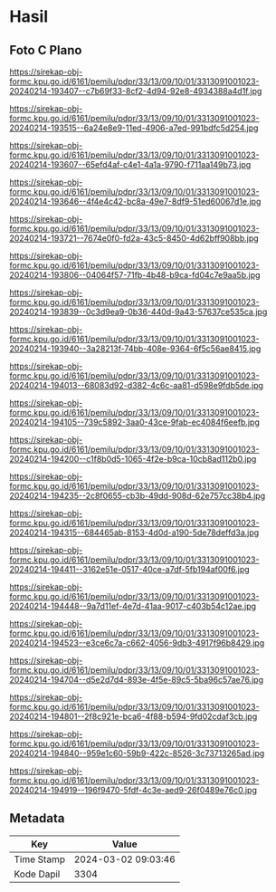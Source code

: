 # Hasil

## Foto C Plano

https://sirekap-obj-formc.kpu.go.id/6161/pemilu/pdpr/33/13/09/10/01/3313091001023-20240214-193407--c7b69f33-8cf2-4d94-92e8-4934388a4d1f.jpg

https://sirekap-obj-formc.kpu.go.id/6161/pemilu/pdpr/33/13/09/10/01/3313091001023-20240214-193515--6a24e8e9-11ed-4906-a7ed-991bdfc5d254.jpg

https://sirekap-obj-formc.kpu.go.id/6161/pemilu/pdpr/33/13/09/10/01/3313091001023-20240214-193607--65efd4af-c4e1-4a1a-9790-f711aa149b73.jpg

https://sirekap-obj-formc.kpu.go.id/6161/pemilu/pdpr/33/13/09/10/01/3313091001023-20240214-193646--4f4e4c42-bc8a-49e7-8df9-51ed60067d1e.jpg

https://sirekap-obj-formc.kpu.go.id/6161/pemilu/pdpr/33/13/09/10/01/3313091001023-20240214-193721--7674e0f0-fd2a-43c5-8450-4d62bff908bb.jpg

https://sirekap-obj-formc.kpu.go.id/6161/pemilu/pdpr/33/13/09/10/01/3313091001023-20240214-193806--04064f57-71fb-4b48-b9ca-fd04c7e9aa5b.jpg

https://sirekap-obj-formc.kpu.go.id/6161/pemilu/pdpr/33/13/09/10/01/3313091001023-20240214-193839--0c3d9ea9-0b36-440d-9a43-57637ce535ca.jpg

https://sirekap-obj-formc.kpu.go.id/6161/pemilu/pdpr/33/13/09/10/01/3313091001023-20240214-193940--3a28213f-74bb-408e-9364-6f5c56ae8415.jpg

https://sirekap-obj-formc.kpu.go.id/6161/pemilu/pdpr/33/13/09/10/01/3313091001023-20240214-194013--68083d92-d382-4c6c-aa81-d598e9fdb5de.jpg

https://sirekap-obj-formc.kpu.go.id/6161/pemilu/pdpr/33/13/09/10/01/3313091001023-20240214-194105--739c5892-3aa0-43ce-9fab-ec4084f6eefb.jpg

https://sirekap-obj-formc.kpu.go.id/6161/pemilu/pdpr/33/13/09/10/01/3313091001023-20240214-194200--c1f8b0d5-1065-4f2e-b9ca-10cb8ad112b0.jpg

https://sirekap-obj-formc.kpu.go.id/6161/pemilu/pdpr/33/13/09/10/01/3313091001023-20240214-194235--2c8f0655-cb3b-49dd-908d-62e757cc38b4.jpg

https://sirekap-obj-formc.kpu.go.id/6161/pemilu/pdpr/33/13/09/10/01/3313091001023-20240214-194315--684465ab-8153-4d0d-a190-5de78deffd3a.jpg

https://sirekap-obj-formc.kpu.go.id/6161/pemilu/pdpr/33/13/09/10/01/3313091001023-20240214-194411--3162e51e-0517-40ce-a7df-5fb194af00f6.jpg

https://sirekap-obj-formc.kpu.go.id/6161/pemilu/pdpr/33/13/09/10/01/3313091001023-20240214-194448--9a7d11ef-4e7d-41aa-9017-c403b54c12ae.jpg

https://sirekap-obj-formc.kpu.go.id/6161/pemilu/pdpr/33/13/09/10/01/3313091001023-20240214-194523--e3ce6c7a-c662-4056-9db3-4917f96b8429.jpg

https://sirekap-obj-formc.kpu.go.id/6161/pemilu/pdpr/33/13/09/10/01/3313091001023-20240214-194704--d5e2d7d4-893e-4f5e-89c5-5ba96c57ae76.jpg

https://sirekap-obj-formc.kpu.go.id/6161/pemilu/pdpr/33/13/09/10/01/3313091001023-20240214-194801--2f8c921e-bca6-4f88-b594-9fd02cdaf3cb.jpg

https://sirekap-obj-formc.kpu.go.id/6161/pemilu/pdpr/33/13/09/10/01/3313091001023-20240214-194840--959e1c60-59b9-422c-8526-3c73713265ad.jpg

https://sirekap-obj-formc.kpu.go.id/6161/pemilu/pdpr/33/13/09/10/01/3313091001023-20240214-194919--196f9470-5fdf-4c3e-aed9-26f0489e76c0.jpg


## Metadata

| Key        | Value               |
| ---------- | ------------------- |
| Time Stamp | 2024-03-02 09:03:46 |
| Kode Dapil | 3304                |



